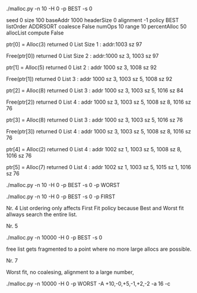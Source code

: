 ./malloc.py -n 10 -H 0 -p BEST -s 0 

seed 0
size 100
baseAddr 1000
headerSize 0
alignment -1
policy BEST
listOrder ADDRSORT
coalesce False
numOps 10
range 10
percentAlloc 50
allocList 
compute False

ptr[0] = Alloc(3) returned 0
List  Size 1 : addr:1003 sz 97

Free(ptr[0])
returned 0
List Size 2 : addr:1000 sz 3, 1003 sz 97

ptr[1] = Alloc(5) returned 0
List 2 : addr 1000 sz 3, 1008 sz 92

Free(ptr[1])
returned 0
List 3 :  addr 1000 sz 3, 1003 sz 5, 1008 sz 92

ptr[2] = Alloc(8) returned 0
List 3 : addr 1000 sz 3, 1003 sz 5, 1016 sz 84

Free(ptr[2])
returned 0
List 4 : addr 1000 sz 3, 1003 sz 5, 1008 sz 8, 1016 sz 76

ptr[3] = Alloc(8) returned 0
List 3 : addr 1000 sz 3, 1003 sz 5, 1016 sz 76

Free(ptr[3])
returned 0
List 4 : addr 1000 sz 3, 1003 sz 5, 1008 sz 8, 1016 sz 76

ptr[4] = Alloc(2) returned 0
List 4 : addr 1002 sz 1, 1003 sz 5, 1008 sz 8, 1016 sz 76

ptr[5] = Alloc(7) returned 0
List 4 : addr 1002 sz 1, 1003 sz 5, 1015 sz 1, 1016 sz 76


./malloc.py -n 10 -H 0 -p BEST -s 0 -p WORST

./malloc.py -n 10 -H 0 -p BEST -s 0 -p FIRST

Nr. 4
List ordering only affects First Fit policy because Best and Worst fit allways search the entire list.

Nr. 5

./malloc.py -n 10000 -H 0 -p BEST -s 0 

free list gets fragmented to a point where no more large allocs are possible.


Nr. 7

Worst fit, no coalesing, alignment to a large number, 

./malloc.py -n 10000 -H 0 -p WORST -A +10,-0,+5,-1,+2,-2 -a 16 -c